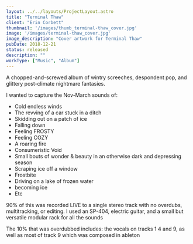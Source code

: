```yaml
---
layout: ../../layouts/ProjectLayout.astro
title: "Terminal Thaw"
client: "Erin Corbett"
thumbnail: '/images/thumb_terminal-thaw_cover.jpg'
image: '/images/terminal-thaw_cover.jpg'
image_description: "Cover artwork for Terminal Thaw"
pubDate: 2018-12-21
status: released
description: ""
workType: ["Music", "Album"]
---
```


A chopped-and-screwed album of wintry screeches, despondent pop, and glittery post-climate nightmare fantasies.

I wanted to capture the Nov-March sounds of:
- Cold endless winds
- The revving of a car stuck in a ditch
- Skidding out on a patch of ice
- Falling down
- Feeling FROSTY
- Feeling COZY
- A roaring fire
- Consumeristic Void
- Small bouts of wonder & beauty in an otherwise dark and depressing season
- Scraping ice off a window
- Frostbite
- Driving on a lake of frozen water
- becoming ice
- Etc

90% of this was recorded LIVE to a single stereo track with no overdubs, multitracking, or editing. I used an SP-404, electric guitar, and a small but versatile modular rack for all the sounds

The 10% that was overdubbed includes: the vocals on tracks 1 4 and 9, as well as most of track 9 which was composed in ableton